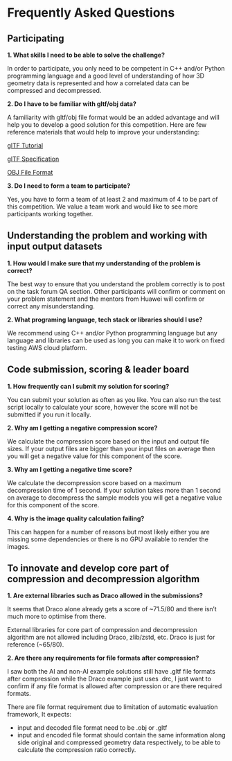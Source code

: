 # Frequently Asked Questions

## Participating

**1. What skills I need to be able to solve the challenge?**

In order to participate, you only need to be competent in C++ and/or Python programming language and
a good level of understanding of how 3D geometry data is represented and how a correlated data can be
compressed and decompressed.

**2. Do I have to be familiar with gltf/obj data?**

A familiarity with gltf/obj file format would be an added advantage and will help you to develop a
good solution for this competition.
Here are few reference materials that would help to improve your understanding:

[glTF Tutorial](https://github.khronos.org/glTF-Tutorials/gltfTutorial/gltfTutorial_009_Meshes.html)

[glTF Specification](https://registry.khronos.org/glTF/specs/2.0/glTF-2.0.html#reference-mesh-primitive)

[OBJ File Format](https://www.cs.cmu.edu/~mbz/personal/graphics/obj.html)

**3. Do I need to form a team to participate?**

Yes, you have to form a team of at least 2 and maximum of 4 to be part of this competition.
We value a team work and would like to see more participants working together.
## Understanding the problem and working with input output datasets

**1. How would I make sure that my understanding of the problem is correct?**

The best way to ensure that you understand the problem correctly is to post on the task forum QA section.
Other participants will confirm or comment on your problem statement and the mentors from Huawei will
confirm or correct any misunderstanding.

**2. What programing language, tech stack or libraries should I use?**

We recommend using C++ and/or Python programming language but any language and libraries can be used as
long you can make it to work on fixed testing AWS cloud platform.
## Code submission, scoring & leader board

**1. How frequently can I submit my solution for scoring?**

You can submit your solution as often as you like. You can also run the test script locally to calculate your score, however the score will not be submitted if you run it locally.

**2. Why am I getting a negative compression score?**

We calculate the compression score based on the input and output file sizes. If your output files are bigger than your input files on average then you will get a negative value for this component of the score.

**3. Why am I getting a negative time score?**

We calculate the decompression score based on a maximum decompression time of 1 second. If your solution takes more than 1 second on average to decompress the sample models you will get a negative value for this component of the score.

**4. Why is the image quality calculation failing?**

This can happen for a number of reasons but most likely either you are missing some dependencies or there is no GPU available to render the images.

## To innovate and develop core part of compression and decompression algorithm

**1. Are external libraries such as Draco allowed in the submissions?**

It seems that Draco alone already gets a score of ~71.5/80 and there isn’t much more to optimise from there.

External libraries for core part of compression and decompression algorithm are not allowed including Draco, zlib/zstd, etc. Draco is just for reference (~65/80).

**2. Are there any requirements for file formats after compression?**

I saw both the AI and non-AI example solutions still have .gltf file formats after compression while the Draco example just uses .drc, I just want to confirm if any file format is allowed after compression or are there required formats.

There are file format requirement due to limitation of automatic evaluation framework, It expects:
- input and decoded file format need to be .obj or .gltf
- input and encoded file format should contain the same information along side original and compressed geometry data respectively, to be able to calculate the compression ratio correctly.
